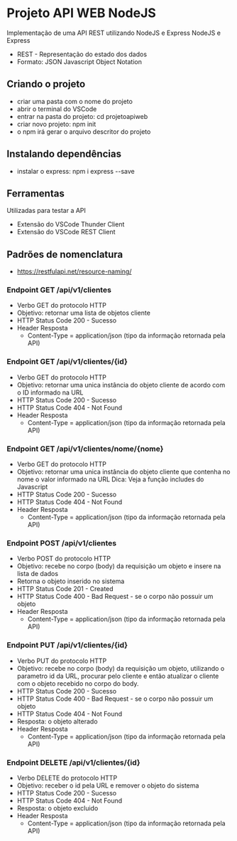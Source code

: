 # Projeto API WEB NodeJS
Implementação de uma API REST utilizando NodeJS e Express
NodeJS e Express
- REST - Representação do estado dos dados
- Formato: JSON Javascript Object Notation

## Criando o projeto
- criar uma pasta com o nome do projeto
- abrir o terminal do VSCode
- entrar na pasta do projeto: cd projetoapiweb
- criar novo projeto: npm init
- o npm irá gerar o arquivo descritor do projeto

## Instalando dependências
- instalar o express: npm i express --save

## Ferramentas
Utilizadas para testar a API
- Extensão do VSCode Thunder Client
- Extensão do VSCode REST Client

## Padrões de nomenclatura
- https://restfulapi.net/resource-naming/

### Endpoint GET /api/v1/clientes
- Verbo GET do protocolo HTTP
- Objetivo: retornar uma lista de objetos cliente
- HTTP Status Code 200 - Sucesso
- Header Resposta
    - Content-Type = application/json (tipo da informação retornada pela API)

### Endpoint GET /api/v1/clientes/{id}
- Verbo GET do protocolo HTTP
- Objetivo: retornar uma unica instância do objeto cliente de acordo com o ID informado na URL
- HTTP Status Code 200 - Sucesso
- HTTP Status Code 404 - Not Found
- Header Resposta
    - Content-Type = application/json (tipo da informação retornada pela API)

### Endpoint GET /api/v1/clientes/nome/{nome}
- Verbo GET do protocolo HTTP
- Objetivo: retornar uma unica instância do objeto cliente que contenha no nome o valor informado na URL
Dica: Veja a função includes do Javascript
- HTTP Status Code 200 - Sucesso
- HTTP Status Code 404 - Not Found
- Header Resposta
    - Content-Type = application/json (tipo da informação retornada pela API)

### Endpoint POST /api/v1/clientes
- Verbo POST do protocolo HTTP
- Objetivo: recebe no corpo (body) da requisição um objeto e insere na lista de dados
- Retorna o objeto inserido no sistema
- HTTP Status Code 201 - Created
- HTTP Status Code 400 - Bad Request - se o corpo não possuir um objeto
- Header Resposta
    - Content-Type = application/json (tipo da informação retornada pela API)

### Endpoint PUT /api/v1/clientes/{id}
- Verbo PUT do protocolo HTTP
- Objetivo: recebe no corpo (body) da requisição um objeto, utilizando o parametro id da URL, procurar pelo cliente e então atualizar o cliente com o objeto recebido no corpo do body.
- HTTP Status Code 200 - Sucesso
- HTTP Status Code 400 - Bad Request - se o corpo não possuir um objeto
- HTTP Status Code 404 - Not Found
- Resposta: o objeto alterado
- Header Resposta
    - Content-Type = application/json (tipo da informação retornada pela API)

### Endpoint DELETE /api/v1/clientes/{id}
- Verbo DELETE do protocolo HTTP
- Objetivo: receber o id pela URL e remover o objeto do sistema
- HTTP Status Code 200 - Sucesso
- HTTP Status Code 404 - Not Found
- Resposta: o objeto excluido
- Header Resposta
    - Content-Type = application/json (tipo da informação retornada pela API)